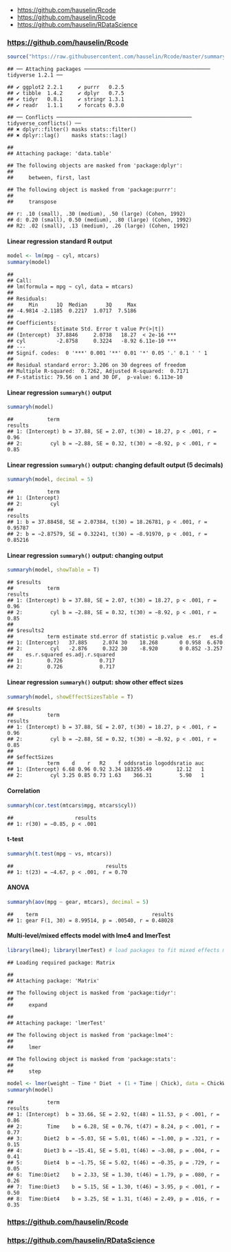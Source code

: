
-   [<https://github.com/hauselin/Rcode>](#httpsgithub.comhauselinrcode)
-   [<https://github.com/hauselin/Rcode>](#httpsgithub.comhauselinrcode-1)
-   [<https://github.com/hauselin/RDataScience>](#httpsgithub.comhauselinrdatascience)

### <https://github.com/hauselin/Rcode>

``` r
source("https://raw.githubusercontent.com/hauselin/Rcode/master/summaryh.R")
```

    ## ── Attaching packages ───────────────────────────────────────── tidyverse 1.2.1 ──

    ## ✔ ggplot2 2.2.1     ✔ purrr   0.2.5
    ## ✔ tibble  1.4.2     ✔ dplyr   0.7.5
    ## ✔ tidyr   0.8.1     ✔ stringr 1.3.1
    ## ✔ readr   1.1.1     ✔ forcats 0.3.0

    ## ── Conflicts ──────────────────────────────────────────── tidyverse_conflicts() ──
    ## ✖ dplyr::filter() masks stats::filter()
    ## ✖ dplyr::lag()    masks stats::lag()

    ## 
    ## Attaching package: 'data.table'

    ## The following objects are masked from 'package:dplyr':
    ## 
    ##     between, first, last

    ## The following object is masked from 'package:purrr':
    ## 
    ##     transpose

    ## r: .10 (small), .30 (medium), .50 (large) (Cohen, 1992)
    ## d: 0.20 (small), 0.50 (medium), .80 (large) (Cohen, 1992)
    ## R2: .02 (small), .13 (medium), .26 (large) (Cohen, 1992)

#### Linear regression standard R output

``` r
model <- lm(mpg ~ cyl, mtcars)
summary(model)
```

    ## 
    ## Call:
    ## lm(formula = mpg ~ cyl, data = mtcars)
    ## 
    ## Residuals:
    ##     Min      1Q  Median      3Q     Max 
    ## -4.9814 -2.1185  0.2217  1.0717  7.5186 
    ## 
    ## Coefficients:
    ##             Estimate Std. Error t value Pr(>|t|)    
    ## (Intercept)  37.8846     2.0738   18.27  < 2e-16 ***
    ## cyl          -2.8758     0.3224   -8.92 6.11e-10 ***
    ## ---
    ## Signif. codes:  0 '***' 0.001 '**' 0.01 '*' 0.05 '.' 0.1 ' ' 1
    ## 
    ## Residual standard error: 3.206 on 30 degrees of freedom
    ## Multiple R-squared:  0.7262, Adjusted R-squared:  0.7171 
    ## F-statistic: 79.56 on 1 and 30 DF,  p-value: 6.113e-10

#### Linear regression `summaryh()` output

``` r
summaryh(model)
```

    ##           term                                                 results
    ## 1: (Intercept) b = 37.88, SE = 2.07, t(30) = 18.27, p < .001, r = 0.96
    ## 2:         cyl b = −2.88, SE = 0.32, t(30) = −8.92, p < .001, r = 0.85

#### Linear regression `summaryh()` output: changing default output (5 decimals)

``` r
summaryh(model, decimal = 5)
```

    ##           term
    ## 1: (Intercept)
    ## 2:         cyl
    ##                                                                results
    ## 1: b = 37.88458, SE = 2.07384, t(30) = 18.26781, p < .001, r = 0.95787
    ## 2: b = −2.87579, SE = 0.32241, t(30) = −8.91970, p < .001, r = 0.85216

#### Linear regression `summaryh()` output: changing output

``` r
summaryh(model, showTable = T)
```

    ## $results
    ##           term                                                 results
    ## 1: (Intercept) b = 37.88, SE = 2.07, t(30) = 18.27, p < .001, r = 0.96
    ## 2:         cyl b = −2.88, SE = 0.32, t(30) = −8.92, p < .001, r = 0.85
    ## 
    ## $results2
    ##           term estimate std.error df statistic p.value  es.r   es.d
    ## 1: (Intercept)   37.885     2.074 30    18.268       0 0.958  6.670
    ## 2:         cyl   -2.876     0.322 30    -8.920       0 0.852 -3.257
    ##    es.r.squared es.adj.r.squared
    ## 1:        0.726            0.717
    ## 2:        0.726            0.717

#### Linear regression `summaryh()` output: show other effect sizes

``` r
summaryh(model, showEffectSizesTable = T)
```

    ## $results
    ##           term                                                 results
    ## 1: (Intercept) b = 37.88, SE = 2.07, t(30) = 18.27, p < .001, r = 0.96
    ## 2:         cyl b = −2.88, SE = 0.32, t(30) = −8.92, p < .001, r = 0.85
    ## 
    ## $effectSizes
    ##           term    d    r   R2    f oddsratio logoddsratio auc
    ## 1: (Intercept) 6.68 0.96 0.92 3.34 183255.49        12.12   1
    ## 2:         cyl 3.25 0.85 0.73 1.63    366.31         5.90   1

#### Correlation

``` r
summaryh(cor.test(mtcars$mpg, mtcars$cyl))
```

    ##                    results
    ## 1: r(30) = −0.85, p < .001

#### t-test

``` r
summaryh(t.test(mpg ~ vs, mtcars))
```

    ##                              results
    ## 1: t(23) = −4.67, p < .001, r = 0.70

#### ANOVA

``` r
summaryh(aov(mpg ~ gear, mtcars), decimal = 5)
```

    ##    term                                     results
    ## 1: gear F(1, 30) = 8.99514, p = .00540, r = 0.48028

#### Multi-level/mixed effects model with lme4 and lmerTest

``` r
library(lme4); library(lmerTest) # load packages to fit mixed effects models
```

    ## Loading required package: Matrix

    ## 
    ## Attaching package: 'Matrix'

    ## The following object is masked from 'package:tidyr':
    ## 
    ##     expand

    ## 
    ## Attaching package: 'lmerTest'

    ## The following object is masked from 'package:lme4':
    ## 
    ##     lmer

    ## The following object is masked from 'package:stats':
    ## 
    ##     step

``` r
model <- lmer(weight ~ Time * Diet  + (1 + Time | Chick), data = ChickWeight)
summaryh(model)
```

    ##           term                                                  results
    ## 1: (Intercept)  b = 33.66, SE = 2.92, t(48) = 11.53, p < .001, r = 0.86
    ## 2:        Time    b = 6.28, SE = 0.76, t(47) = 8.24, p < .001, r = 0.77
    ## 3:       Diet2  b = −5.03, SE = 5.01, t(46) = −1.00, p = .321, r = 0.15
    ## 4:       Diet3 b = −15.41, SE = 5.01, t(46) = −3.08, p = .004, r = 0.41
    ## 5:       Diet4  b = −1.75, SE = 5.02, t(46) = −0.35, p = .729, r = 0.05
    ## 6:  Time:Diet2    b = 2.33, SE = 1.30, t(46) = 1.79, p = .080, r = 0.26
    ## 7:  Time:Diet3    b = 5.15, SE = 1.30, t(46) = 3.95, p < .001, r = 0.50
    ## 8:  Time:Diet4    b = 3.25, SE = 1.31, t(46) = 2.49, p = .016, r = 0.35

### <https://github.com/hauselin/Rcode>

### <https://github.com/hauselin/RDataScience>
